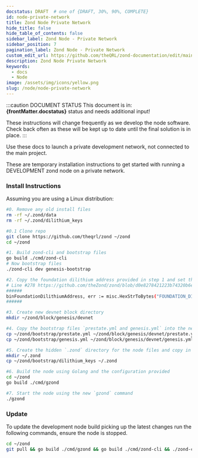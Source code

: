 ```yaml
---
docstatus: DRAFT  # one of {DRAFT, 30%, 90%, COMPLETE}
id: node-private-network
title: Zond Node Private Network
hide_title: false
hide_table_of_contents: false
sidebar_label: Zond Node - Private Network
sidebar_position: 7
pagination_label: Zond Node - Private Network
custom_edit_url: https://github.com/theQRL/zond-documentation/edit/main/docs/Node/node-private-network.md
description: Zond Node Private Network
keywords:
  - docs
  - Node
image: /assets/img/icons/yellow.png
slug: /node/node-private-network
---
```



:::caution DOCUMENT STATUS 
<span>This document is in: <b>{frontMatter.docstatus}</b> status and needs additional input!</span>

These instructions will change frequently as we develop the node software. Check back often as these will be kept up to date until the final solution is in place.
:::

Use these docs to launch a private development network, not connected to the main project.

These are temporary installation instructions to get started with running a DEVELOPMENT zond node on a private network.



### Install Instructions

Assuming you are using a Linux distribution:

```bash
#0. Remove any old install files
rm -rf ~/.zond/data
rm -rf ~/.zond/dilithium_keys

#0.1 Clone repo
git clone https://github.com/theqrl/zond ~/zond
cd ~/zond

#1. Build zond-cli and bootstrap files
go build ./cmd/zond-cli
# Now bootstrap files
./zond-cli dev genesis-bootstrap

#2. Copy the foundation dilithium address provided in step 1 and set the variable `binFoundationDilithiumAddress` in config/config.go  with the new foundation dilithium address value:
# Line #278 https://github.com/theZond/zond/blob/d0e8278421223b74320b6e64223fed55c0802802/config/config.go#L278
######
binFoundationDilithiumAddress, err := misc.HexStrToBytes("FOUNDATION_DILITHIUM_ADDRESS_FROM_STEP_#1")
######

#3. Create new devnet block directory
mkdir ~/zond/block/genesis/devnet

#4. Copy the bootstrap files `prestate.yml and genesis.yml` into the new directory from step #3
cp ~/zond/bootstrap/prestate.yml ~/zond/block/genesis/devnet/prestate.yml
cp ~/zond/bootstrap/genesis.yml ~/zond/block/genesis/devnet/genesis.yml

#5. Create the hidden `.zond` directory for the node files and copy in the dilithium keys generated during the bootstrap process.
mkdir ~/.zond
cp ~/zond/bootstrap/dilithium_keys ~/.zond

#6. Build the node using Golang and the configuration provided
cd ~/zond
go build ./cmd/gzond

#7. Start the node using the new `gzond` command
./gzond

```


### Update

To update the development node build picking up the latest changes run the following commands, ensure the node is stopped.

```bash
cd ~/zond
git pull && go build ./cmd/gzond && go build ./cmd/zond-cli && ./zond-cli --help && ./gzond
````

